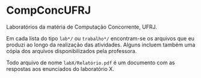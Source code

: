 # CompConcUFRJ

Laboratórios da matéria de Computação Concorrente, UFRJ.

Em cada lista do tipo `lab*/` ou `trabalho*/` encontram-se os arquivos que eu produzi ao longo da realização das atividades. Alguns incluem também uma cópia dos arquivos disponibilizados pela professora.

Todo arquivo de nome `labX/Relatório.pdf` é um documento com as respostas aos enunciados do laboratório X.
